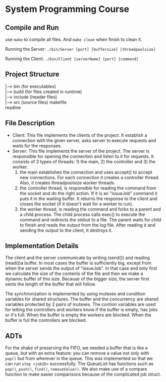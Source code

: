 # System Programming Course

## Compile and Run
use `make` to compile all files. And `make clean` when finish to clean it.

Running the Server:
`./bin/Server [port] [buffersize] [threadpoolsize]`

Running the Client:
`./bin/Client [serverName] [port] [command]`

## Project Structure  
|--> bin (for executables)  
|--> build (for files created in runtime)  
|--> include (header files)  
|--> src (source files) 
makefile  
readme

## File Description
- Client: This file implements the clients of the project. It establish a connection with the given server, asks server to execute requests and waits for the responses.
- Server: This file implements the server of the project. The server is responsible for opening the connection and listen to it for requests. It consists of 3 types of threads: 1) the main, 2) the controller and 3) the worker.  
    1) the main establishes the connection and uses accept() to accept new connections. For each connection it creates a controller thread. Also, it creates threadpoolsize worker threads.
    2) the controller thread, is responsible for reading the command from the socket and do the right action. If it is an "issueJob" command it puts it in the waiting buffer. It returns the response to the client and closes the socket (if it doesn't wait for a worker to run).
    3) the worker thread, is reading the command and forks to a parent and a child process. The child process calls exec() to execute the command and redirects the stdout to a file. The parent waits for child to finish and reads the output from the log file. After reading it and sending the output to the client, it destroys it. 

## Implementation Details
The client and the server communicate by writing (send()) and reading (read())a buffer. In most cases the buffer is sufficiently big, except from when the server sends the output of "issueJob". In that case and only first we calculate the size of the contents of the file and then we make a dynamic buffer of this size. Because of the bigger size, the server first sents the length of the buffer that will follow.

The synchronization is implemented by using mutexes and condition variables for shared structures. The buffer and the concurrency are shared variables protected by 2 pairs of mutexes. The contion variables are used for letting the controllers and workers know if the buffer is empty, has jobs or it's full. When the buffer is empty the workers are blocked. When the buffer is full the controllers are blocked. 

## ADTs 
For the shake of preserving the FIFO, we needed a buffer that is like a queue, but with an extra feature: you can remove a value not only with `pop()` but from wherever in the queue. This was implemented so that we can run `stop <jobID>` successfully. The QueueList has functions such as `pop()`, `push()`, `find()`, `removeValue()`. We also make use of a compare function to make easier comparisons because of the complicated job struct.
